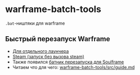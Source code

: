 # warframe-batch-tools

`.bat`-ништяки для warframe

## Быстрый перезапуск Warframe
- [Для отдельного лаунчера](https://github.com/N3M1X10/warframe-batch-tools/blob/main/src/n3m1x10/restart-warframe-launcher.bat)
- [Steam (запуск без вызова steam)](https://github.com/N3M1X10/warframe-batch-tools/blob/main/src/n3m1x10/restart-warframe-steam.bat)
- Также появился [батник перезапуска для Soulframe](https://github.com/N3M1X10/warframe-batch-tools/blob/main/src/n3m1x10/restart-soulframe-launcher.bat)
- Читаем что для чего: [warframe-batch-tools/src/guide.md](https://github.com/N3M1X10/warframe-batch-tools/blob/main/src/n3m1x10/guide.md)
